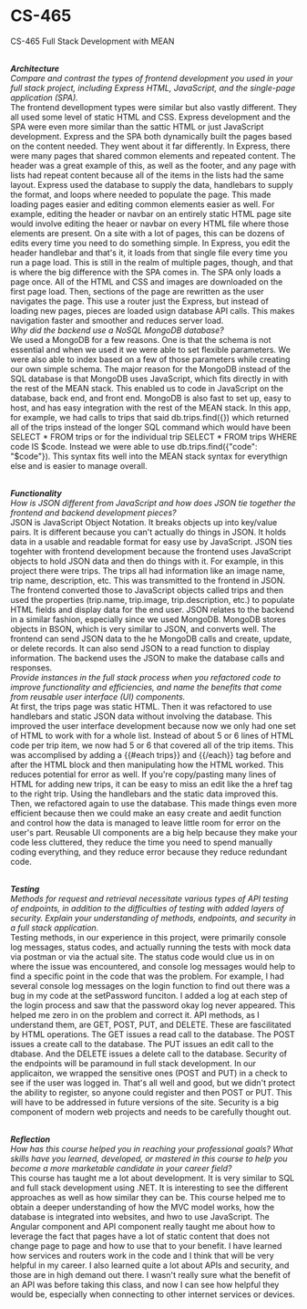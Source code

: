 # CS-465
CS-465 Full Stack Development with MEAN <br /><br />

<b><i>Architecture</b></i><br />
<i>Compare and contrast the types of frontend development you used in your full stack project, including Express HTML, JavaScript, and the single-page application (SPA).</i><br />
The frontend devellopment types were similar but also vastly different. They all used some level of static HTML and CSS. Express development and the SPA were even more similar than the sattic HTML or just JavaScript development. Express and the SPA both dynamically built the pages based on the content needed. They went about it far differently. In Express, there were many pages that shared common elements and repeated content. The header was a great example of this, as well as the footer, and any page with lists had repeat content because all of the items in the lists had the same layout. Express used the database to supply the data, handlebars to supply the format, and loops where needed to populate the page. This made loading pages easier and editing common elements easier as well. For example, editing the header or navbar on an entirely static HTML page site would involve editing the heaer or navbar on every HTML file where those elements are present. On a site with a lot of pages, this can be dozens of edits every time you need to do something simple. In Express, you edit the header handlebar and that's it, it loads from that single file every time you run a page load. This is still in the realm of multiple pages, though, and that is where the big difference with the SPA comes in. The SPA only loads a page once. All of the HTML and CSS and images are downloaded on the first page load. Then, sections of the page are rewritten as the user navigates the page.  This use a router just the Express, but instead of loading new pages, pieces are loaded usign database API calls. This makes navigation faster and smoother and reduces server load.<br />
<i>Why did the backend use a NoSQL MongoDB database?</i><br />
We used a MongoDB for a few reasons. One is that the schema is not essential and when we used it we were able to set flexible parameters. We were also able to index based on a few of those parameters while creating our own simple schema. The major reason for the MongoDB instead of the SQL database is that MongoDB uses JavaScript, which fits directly in with the rest of the MEAN stack. This enabled us to code in JavaScript on the database, back end, and front end. MongoDB is also fast to set up, easy to host, and has easy integration with the rest of the MEAN stack. In this app, for example, we had calls to trips that said db.trips.find({}) which returned all of the trips instead of the longer SQL command which would have been SELECT * FROM trips or for the individual trip SELECT * FROM trips WHERE code IS $code. Instead we were able to use db.trips.find({"code": "$code"}). This syntax fits well into the MEAN stack syntax for everythign else and is easier to manage overall. <br /><br />

<b><i>Functionality</b></i><br />
<i>How is JSON different from JavaScript and how does JSON tie together the frontend and backend development pieces?</i><br />
JSON is JavaScript Object Notation. It breaks objects up into key/value pairs. It is different because you can't actually do things in JSON. It holds data in a usable and readable format for easy use by JavaScript. JSON ties togehter with frontend development because the frontend uses JavaScript objects to hold JSON data and then do things with it. For example, in this project there were trips. The trips all had information like an image name, trip name, description, etc. This was transmitted to the frontend in JSON. The frontend converted those to JavaScript objects called trips and then used the properties (trip.name, trip.image, trip.description, etc.) to populate HTML fields and display data for the end user. JSON relates to the backend in a similar fashion, especially since we used MongoDB. MongoDB stores objects in BSON, which is very similar to JSON, and converts well. The frontend can send JSON data to the he MongoDB calls and create, update, or delete records. It can also send JSON to a read function to display information. The backend uses the JSON to make the database calls and responses. <br />
<i>Provide instances in the full stack process when you refactored code to improve functionality and efficiencies, and name the benefits that come from reusable user interface (UI) components.</i><br />
At first, the trips page was static HTML. Then it was refactored to use handlebars and static JSON data without involving the database. This improved the user interface development because now we only had one set of HTML to work with for a whole list. Instead of about 5 or 6 lines of HTML code per trip item, we now had 5 or 6 that covered all of the trip items. This was accomplised by adding a {{#each trips}} and {{/each}} tag before and after the HTML block and then manipulating how the HTML worked. This reduces potential for error as well. If you're copy/pasting many lines of HTML for adding new trips, it can be easy to miss an edit like the a href tag to the right trip. Using the handlebars and the static data improved this. Then, we refactored again to use the database. This made things even more efficient because then we could make an easy create and aedit function and control how the data is managed to leave little room for error on the user's part. Reusable UI components are a big help because they make your code less cluttered, they reduce the time you need to spend manually coding everything, and they reduce error because they reduce redundant code. <br /><br />

<b><i>Testing</b></i><br />
<i>Methods for request and retrieval necessitate various types of API testing of endpoints, in addition to the difficulties of testing with added layers of security. Explain your understanding of methods, endpoints, and security in a full stack application.</i><br />
Testing methods, in our experience in this project, were primarily console log messages, status codes, and actually running the tests with mock data via postman or via the actual site. The status code would clue us in on where the issue was encountered, and console log messages would help to find a specific point in the code that was the problem. For example, I had several console log messages on the login function to find out there was a bug in my code at the setPassword funciton. I added a log at each step of the login process and saw that the password okay log never appeared. This helped me zero in on the problem and correct it. API methods, as I understand them, are GET, POST, PUT, and DELETE. These are fascilitated by HTML operations. The GET issues a read call to the database. The POST issues a create call to the database. The PUT issues an edit call to the dtabase. And the DELETE issues a delete call to the database. Security of the  endpoints will be paramound in full stack development. In our applicaiton, we wrapped the sensitive ones (POST and PUT) in a check to see if the user was logged in. That's all well and good, but we didn't protect the ability to register, so anyone could register and then POST or PUT. This will have to be addressed in future versions of the site. Security is a big component of modern web projects and needs to be carefully thought out. <br /><br />

<b><i>Reflection</b></i><br />
<i>How has this course helped you in reaching your professional goals? What skills have you learned, developed, or mastered in this course to help you become a more marketable candidate in your career field?</i><br />
This course has taught me a lot about development. It is very similar to SQL and full stack development using .NET. It is interesting to see the different approaches as well as how similar they can be. This course helped me to obtain a deeper understanding of how the MVC model works, how the database is integrated into websites, and hwo to use JavaScript. The Angular component and API component really taught me about how to leverage the fact that pages have a lot of static content that does not change page to page and how to use that to your benefit. I have learned how services and routers work in the code and I think that will be very helpful in my career. I also learned quite a lot about APIs and security, and those are in high demand out there. I wasn't really sure what the benefit of an API was before taking this class, and now I can see how helpful they would be, especially when connecting to other internet services or devices. <br />
